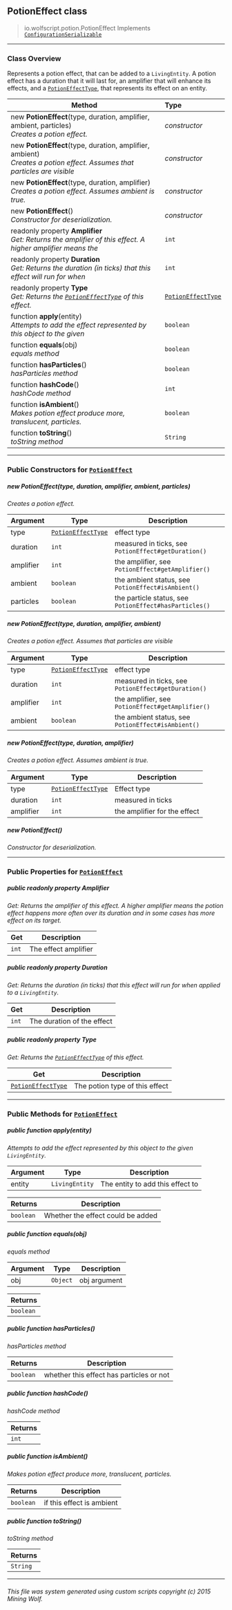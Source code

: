 ## PotionEffect __class__

>io.wolfscript.potion.PotionEffect
>Implements [`ConfigurationSerializable`](../configuration/serialization/ConfigurationSerializable.md)

---

### Class Overview

Represents a potion effect, that can be added to a `LivingEntity`. A potion effect has a duration that it will last for, an amplifier that will enhance its effects, and a [`PotionEffectType`](PotionEffectType.md), that represents its effect on an entity.

Method | Type   
--- | :--- 
new __PotionEffect__(type, duration, amplifier, ambient, particles) <br> _Creates a potion effect._ | _constructor_
new __PotionEffect__(type, duration, amplifier, ambient) <br> _Creates a potion effect. Assumes that particles are visible_ | _constructor_
new __PotionEffect__(type, duration, amplifier) <br> _Creates a potion effect. Assumes ambient is true._ | _constructor_
new __PotionEffect__() <br> _Constructor for deserialization._ | _constructor_
 readonly property __Amplifier__ <br> _Get: Returns the amplifier of this effect. A higher amplifier means the_ | `int`
 readonly property __Duration__ <br> _Get: Returns the duration (in ticks) that this effect will run for when_ | `int`
 readonly property __Type__ <br> _Get: Returns the [`PotionEffectType`](PotionEffectType.md) of this effect._ | [`PotionEffectType`](PotionEffectType.md)
 function __apply__(entity) <br> _Attempts to add the effect represented by this object to the given_ | `boolean`
 function __equals__(obj) <br> _equals method_ | `boolean`
 function __hasParticles__() <br> _hasParticles method_ | `boolean`
 function __hashCode__() <br> _hashCode method_ | `int`
 function __isAmbient__() <br> _Makes potion effect produce more, translucent, particles._ | `boolean`
 function __toString__() <br> _toString method_ | `String`



---

### Public Constructors for [`PotionEffect`](PotionEffect.md)

##### <a id='potioneffect'></a>new __PotionEffect__(type, duration, amplifier, ambient, particles) 

_Creates a potion effect._

Argument | Type | Description  
--- | --- | --- 
type | [`PotionEffectType`](PotionEffectType.md) | effect type
duration | `int` | measured in ticks, see `PotionEffect#getDuration()`
amplifier | `int` | the amplifier, see `PotionEffect#getAmplifier()`
ambient | `boolean` | the ambient status, see `PotionEffect#isAmbient()`
particles | `boolean` | the particle status, see `PotionEffect#hasParticles()`

##### <a id='potioneffect'></a>new __PotionEffect__(type, duration, amplifier, ambient) 

_Creates a potion effect. Assumes that particles are visible_

Argument | Type | Description  
--- | --- | --- 
type | [`PotionEffectType`](PotionEffectType.md) | effect type
duration | `int` | measured in ticks, see `PotionEffect#getDuration()`
amplifier | `int` | the amplifier, see `PotionEffect#getAmplifier()`
ambient | `boolean` | the ambient status, see `PotionEffect#isAmbient()`

##### <a id='potioneffect'></a>new __PotionEffect__(type, duration, amplifier) 

_Creates a potion effect. Assumes ambient is true._

Argument | Type | Description  
--- | --- | --- 
type | [`PotionEffectType`](PotionEffectType.md) | Effect type
duration | `int` | measured in ticks
amplifier | `int` | the amplifier for the effect

##### <a id='potioneffect'></a>new __PotionEffect__() 

_Constructor for deserialization._


---

### Public Properties for [`PotionEffect`](PotionEffect.md)

##### <a id='amplifier'></a>public  readonly property __Amplifier__

_Get: Returns the amplifier of this effect. A higher amplifier means the potion effect happens more often over its duration and in some cases has more effect on its target._

Get | Description
--- | --- 
`int` | The effect amplifier



##### <a id='duration'></a>public  readonly property __Duration__

_Get: Returns the duration (in ticks) that this effect will run for when applied to a `LivingEntity`._

Get | Description
--- | --- 
`int` | The duration of the effect



##### <a id='type'></a>public  readonly property __Type__

_Get: Returns the [`PotionEffectType`](PotionEffectType.md) of this effect._

Get | Description
--- | --- 
[`PotionEffectType`](PotionEffectType.md) | The potion type of this effect



---

### Public Methods for [`PotionEffect`](PotionEffect.md)

##### <a id='apply'></a>public  function __apply__(entity)

_Attempts to add the effect represented by this object to the given `LivingEntity`._

Argument | Type | Description  
--- | --- | --- 
entity | `LivingEntity` | The entity to add this effect to

Returns | Description
--- | --- 
`boolean` | Whether the effect could be added


##### <a id='equals'></a>public  function __equals__(obj)

_equals method_

Argument | Type | Description  
--- | --- | --- 
obj | `Object` | obj argument

Returns | 
--- | 
`boolean` |


##### <a id='hasparticles'></a>public  function __hasParticles__()

_hasParticles method_

Returns | Description
--- | --- 
`boolean` | whether this effect has particles or not


##### <a id='hashcode'></a>public  function __hashCode__()

_hashCode method_

Returns | 
--- | 
`int` |


##### <a id='isambient'></a>public  function __isAmbient__()

_Makes potion effect produce more, translucent, particles._

Returns | Description
--- | --- 
`boolean` | if this effect is ambient


##### <a id='tostring'></a>public  function __toString__()

_toString method_

Returns | 
--- | 
`String` |


---


###### This file was system generated using custom scripts copyright (c) 2015 Mining Wolf.
	

